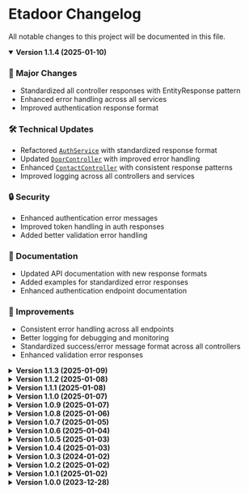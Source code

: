 # Etadoor Changelog

All notable changes to this project will be documented in this file.
<details open>
<summary><strong>Version 1.1.4 (2025-01-10)</strong></summary>

### 🔄 Major Changes
- Standardized all controller responses with EntityResponse pattern
- Enhanced error handling across all services
- Improved authentication response format

### 🛠 Technical Updates
- Refactored [`AuthService`](src/main/java/uz/pdp/service/AuthService.java) with standardized response format
- Updated [`DoorController`](src/main/java/uz/pdp/controller/DoorController.java) with improved error handling
- Enhanced [`ContactController`](src/main/java/uz/pdp/controller/ContactController.java) with consistent response patterns
- Improved logging across all controllers and services

### 🔒 Security
- Enhanced authentication error messages
- Improved token handling in auth responses
- Added better validation error handling

### 📝 Documentation
- Updated API documentation with new response formats
- Added examples for standardized error responses
- Enhanced authentication endpoint documentation

### 🎯 Improvements
- Consistent error handling across all endpoints
- Better logging for debugging and monitoring
- Standardized success/error message format across all controllers
- Enhanced validation error responses
</details>

<details>
<summary><strong>Version 1.1.3 (2025-01-09)</strong></summary>

### 🚀 New Features
- Added Contacts management system with map integration
- Enhanced access control for Door management (Seller-specific)
- Added address management with geolocation support

### 🛠 Technical Updates
- Added [`AddressService`](src/main/java/uz/pdp/service/AddressService.java) for managing contact locations
- Added [`ContactController`](src/main/java/uz/pdp/controller/ContactController.java) for address endpoints
- Updated [`DoorService`](src/main/java/uz/pdp/service/DoorService.java) with seller-specific access control
- Added [`DoorSecurityService`](src/main/java/uz/pdp/service/DoorSecurityService.java) for door access management
- Simplified map point handling by removing redundant marker storage

### 🔒 Security
- Implemented role-based access control for door management
- Added seller-specific permissions for door operations
- Enhanced security configuration in [`MyConf`](src/main/java/uz/pdp/config/MyConf.java)

### 🔄 Changes
- Moved from Render to Koyeb deployment platform
- Updated base URL to etadoor.koyeb.app
- Enhanced documentation with new deployment details

### 📝 Documentation
- Added contact management API documentation
- Updated deployment instructions for Koyeb
- Added new environment variables documentation
- Enhanced API documentation with role-based access examples
</details>
<details>
<summary><strong>Version 1.1.2 (2025-01-08)</strong></summary>

### 🔄 Changes
- Introduced standardized API response format with `EntityResponse`
- Enhanced error handling with global exception management
- Improved response consistency across all endpoints

### 🛠 Technical Updates
- Added [`EntityResponse`](src/main/java/uz/pdp/payload/EntityResponse.java) for unified API responses
- Enhanced [`DoorController`](src/main/java/uz/pdp/controller/DoorController.java) with standardized response format
- Removed redundant exception handlers from controllers
- Updated all REST endpoints to use the new response format

### 📝 Documentation
- Updated API documentation with new response format examples
- Updated Swagger UI documentation

### 🎯 Improvements
- Consistent HTTP status codes across all endpoints
- Standardized success/error message format
- Better client-side error handling support
</details>
<details>
<summary><strong>Version 1.1.1 (2025-01-08)</strong></summary>

### 🔧 Bug Fixes
- Fixed foreign key constraint issue between `doors` and `door_images` tables
- Resolved table naming inconsistency (door → doors)
- Fixed Redis Cloud integration issues with proper connection handling
- Added proper transaction management for door creation with images

### 🚀 Improvements
- Enhanced Redis configuration with RESP3 protocol support
- Added Redis Cloud support for production environment
- Improved error handling in DoorService for cache failures
- Added proper database indexing for door_images
- Implemented automatic final price calculation for doors

### 🔒 Security
- Secured Redis Cloud connection with SSL/TLS
- Moved Redis credentials to environment variables
- Protected sensitive configuration data in documentation

### 📝 Documentation
- Added Redis Cloud setup instructions for production
- Updated deployment guide for render.com
- Added troubleshooting section for common Redis issues
- Updated environment variables documentation

</details>
<details >
<summary><strong>Version 1.1.0 (2025-01-07)</strong></summary>

### Technical Updates
- Refactored the `configureDoor` REST endpoint in [`DoorController`](src/main/java/uz/pdp/controller/DoorController.java) to accept a `DoorConfigInput` DTO instead of individual parameters.
- Added SLF4j logging to the `signIn` and `signUp` methods in [`AuthService`](src/main/java/uz/pdp/service/AuthService.java) for security auditing.
- Added SLF4j logging to various methods in [`DoorService`](src/main/java/uz/pdp/service/DoorService.java) to track data operations.
- Added SLF4j logging to the `signIn` and `signUp` methods in [`AuthController`](src/main/java/uz/pdp/controller/AuthController.java) to track incoming requests.

</details>
<details >
<summary><strong>Version 1.0.9 (2025-01-07)</strong></summary>

### New Features
- Added Redis caching support

### Technical Updates
- Implemented Redis caching for door operations
- Added Redis configuration
- Updated DoorService with caching annotations

### Documentation
- Updated README.md with Redis setup instructions

</details>

<details >
<summary><strong>Version 1.0.8 (2025-01-06)</strong></summary>

### New Features
- Added unit tests for `AuthService` and `DoorService`

### Technical Updates
- Implemented unit tests for `AuthService` covering sign-in and sign-up scenarios
- Implemented unit tests for `DoorService` covering CRUD operations and failure scenarios

### Documentation
- Updated `README.md` with instructions on running unit tests

</details>

<details>
  <summary><strong>Version 1.0.7 (2025-01-05)</strong></summary>

### Technical Updates
- Updated `application.yaml` to change the base URL to `https://g45-project.onrender.com`
- Updated Swagger configuration to use the new base URL

</details>

<details>
<summary><strong>Version 1.0.6 (2025-01-04)</strong></summary>

### New Features
- Implemented full CRUD operations for the `Door` entity  

### Technical Updates
- Added endpoints for creating, reading, updating, and deleting doors

### Documentation
- Updated `README.md` with new API endpoints for door management

</details>

<details>
<summary><strong>Version 1.0.5 (2025-01-03)</strong></summary>

### 🚀 New Features
- Added Docker support for the application

### 🛠 Technical Updates
- Created a Dockerfile for building and running the application
- Updated `application.yaml` with hardcoded database connection details

### 📝 Documentation
- Updated `README.md` with Docker setup instructions

</details>

<details>
<summary><strong>Version 1.0.4 (2025-01-03)</strong></summary>

### 🚀 New Features
- Added Render PostgreSQL database configuration

### 🛠 Technical Updates
- Updated `application.yaml` with Render database connection details

### 📝 Documentation
- Updated `README.md` with Render PostgreSQL setup instructions

</details>

<details>
<summary><strong>Version 1.0.3 (2024-01-02)</strong></summary>

### 🚀 New Features
- Added GraphQL API support with Spring GraphQL
- Implemented Door entity queries and mutations
- Added GraphiQL UI for testing at `/graphiql`
- Added schema-based type definitions

### 🛠 Technical Updates
- Added GraphQL schema in [schema.graphqls](src/main/resources/graphql/schema.graphqls)
- Enhanced [`DoorController`](src/main/java/uz/pdp/controller/DoorController.java) with GraphQL support
- Implemented query resolvers for door management
- Added mutation support for door configuration
- **Added SLF4j logging to [`AuthController`](src/main/java/uz/pdp/controller/AuthController.java), [`AuthService`](src/main/java/uz/pdp/service/AuthService.java), and [`DoorController`](src/main/java/uz/pdp/controller/DoorController.java) for improved monitoring and debugging.**

### 📝 Documentation
- Added GraphQL query examples below
- Updated API documentation with GraphQL section

#### GraphQL Query Examples:
```graphql
# Get door details
query GetDoor {
  door(id: 1) {
    id
    name
    size
    color
    finalPrice
  }
}

# Configure door
mutation ConfigureDoor {
  configureDoor(input: {
    id: 1
    size: CUSTOM
    color: BLACK
    width: 250
    height: 220
  }) {
    id
    finalPrice
  }
}
```
</details>

<details>
<summary><strong>Version 1.0.2 (2025-01-02)</strong></summary>

### 🔄 Changes
- Simplified [`Door`](src/main/java/uz/pdp/entity/Door.java) entity structure
- Enhanced [`Size`](src/main/java/uz/pdp/enums/Size.java) enum with dimension data
- Added price calculation logic for custom orders
- Improved door configuration system

### 🛠 Technical Updates
- Removed redundant width/height fields from Door entity
- Added standard size definitions in Size enum
- Implemented dynamic price calculation based on customizations
- Optimized door customization workflow
</details>



<details>
<summary><strong>Version 1.0.1 (2025-01-02)</strong></summary>

### 🔄 Changes
- Switched from username to name-based authentication in [`User`](src/main/java/uz/pdp/entity/User.java)
- Added lastname field support in user registration
- Implemented [`CustomUserDetailsService`](src/main/java/uz/pdp/config/CustomUserDetailsService.java) for database authentication
- Enhanced JWT token generation to use name instead of username

### 🐛 Bug Fixes
- Fixed userRepository null pointer exception in CustomUserDetailsService
- Resolved JWT token validation with name-based lookup
- Fixed user authentication flow in [`AuthService`](src/main/java/uz/pdp/service/AuthService.java)

### 🔒 Security
- Enhanced user lookup security with proper name-based queries
- Improved token generation with proper user identification
</details>

<details>
<summary><strong>Version 1.0.0 (2023-12-28)</strong></summary>

### 🚀 New Features
- JWT authentication with Bearer token support
- Swagger UI integration at `/swagger-ui.html`
- Test endpoints for public/user/admin access
- User entity with role-based authorization
- Company entity with social media list support
- Door catalog basic structure
- Basic security configuration in [`MyConf`](src/main/java/uz/pdp/config/MyConf.java)
- PostgreSQL database integration

### 🔄 Changes
- Updated security configuration to use JWT instead of basic auth
- Modified User entity to implement UserDetails
- Enhanced Company entity with proper JPA mappings
- Improved filter chain configuration

### 🐛 Bug Fixes
- Company social media list persistence issue
- JWT token validation in MyFilter
- Role-based access control
- User authentication provider configuration

### 🔒 Security
- Added JWT token authentication
- Implemented role-based authorization (USER, ADMIN)
- Secured endpoints with proper authentication
- Added CORS configuration
</details>
